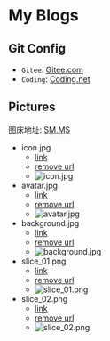 # My Blogs

## Git Config

- `Gitee`: [Gitee.com](https://gitee.com/yonhaow/Blogs.git)
- `Coding`: [Coding.net](https://e.coding.net/yonhaow/Blogs.git)

## Pictures

图床地址: [SM.MS](https://sm.ms/)

- icon.jpg
  - [link](https://sm.ms/image/Z56COdlHqzp8QY2)
  - [remove url](https://sm.ms/delete/EW3m6SxJqQC2Opivy4PZrjGUnX)
  - ![icon.jpg](https://i.loli.net/2020/01/27/Z56COdlHqzp8QY2.jpg)
- avatar.jpg
  - [link](https://sm.ms/image/YiACJTeG7EqxHFj)
  - [remove url](https://sm.ms/delete/JZGtegSA5qEYIvKchOUTomQ64C)
  - ![avatar.jpg](https://i.loli.net/2020/01/27/YiACJTeG7EqxHFj.jpg)
- background.jpg
  - [link](https://sm.ms/image/4t5hxWLAbPTKakQ)
  - [remove url](https://sm.ms/delete/e5F8qZAjNDwPLTiOon6mgaH7l4)
  - ![background.jpg](https://i.loli.net/2020/01/27/4t5hxWLAbPTKakQ.png)
- slice_01.png
  - [link](https://sm.ms/image/sPikFQTdvlrypcC)
  - [remove url](https://sm.ms/delete/EyBWKvxowUYZLhbFeSuV3XzCTQ)
  - ![slice_01.png](https://i.loli.net/2020/01/29/sPikFQTdvlrypcC.png)
- slice_02.png
  - [link](https://sm.ms/image/ifYTBlV8e9EkJDy)
  - [remove url](https://sm.ms/delete/sCv4JVpYZTmRA5xa61yWX8reSO)
  - ![slice_02.png](https://i.loli.net/2020/01/29/ifYTBlV8e9EkJDy.png)
